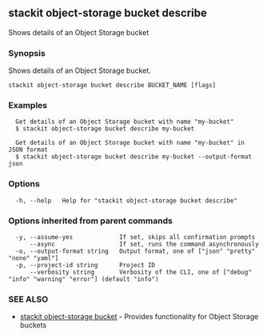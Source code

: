 ## stackit object-storage bucket describe

Shows details of an Object Storage bucket

### Synopsis

Shows details of an Object Storage bucket.

```
stackit object-storage bucket describe BUCKET_NAME [flags]
```

### Examples

```
  Get details of an Object Storage bucket with name "my-bucket"
  $ stackit object-storage bucket describe my-bucket

  Get details of an Object Storage bucket with name "my-bucket" in JSON format
  $ stackit object-storage bucket describe my-bucket --output-format json
```

### Options

```
  -h, --help   Help for "stackit object-storage bucket describe"
```

### Options inherited from parent commands

```
  -y, --assume-yes             If set, skips all confirmation prompts
      --async                  If set, runs the command asynchronously
  -o, --output-format string   Output format, one of ["json" "pretty" "none" "yaml"]
  -p, --project-id string      Project ID
      --verbosity string       Verbosity of the CLI, one of ["debug" "info" "warning" "error"] (default "info")
```

### SEE ALSO

* [stackit object-storage bucket](./stackit_object-storage_bucket.md)	 - Provides functionality for Object Storage buckets

